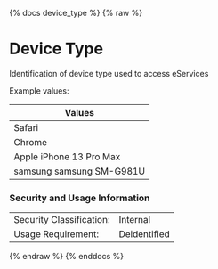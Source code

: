 {% docs device_type %}
{% raw %}

<a name="device_type"></a>
# Device Type
Identification of device type used to access eServices

Example values:

| Values                   |
|--------------------------|
| Safari                   |
| Chrome                   |
| Apple iPhone 13 Pro Max  |
| samsung samsung SM-G981U |

### Security and Usage Information
|     |     |
| --- | --- |
| Security Classification: | Internal |
| Usage Requirement:       | Deidentified |

{% endraw %}
{% enddocs %}
